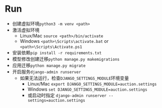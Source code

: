 # Run
- 创建虚拟环境`python3 -m venv <path>` 
- 激活虚拟环境
  - Linux/Mac `source <path>/bin/activate`
  - Windows `<path>\Scripts\activate.bat` or `<path>\Scripts\Activate.ps1`
- 安装依赖`pip install -r requirements.txt`
- 模型修改创建迁移`python manage.py makemigrations`
- 应用迁移`python manage.py migrate`
- 开启服务`django-admin runserver`
  - 如果无法运行，检查`DJANGO_SETTINGS_MODULE`环境变量
    - Linux/Mac `export DJANGO_SETTINGS_MODULE=auction.settings`
    - Windows `set DJANGO_SETTINGS_MODULE=auction.settings`
    - 或启动时指定 `django-admin runserver --settings=auction.settings`